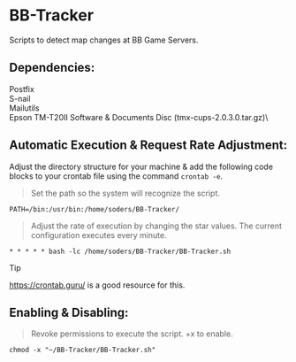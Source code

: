 # BB-Tracker
Scripts to detect map changes at BB Game Servers.

## Dependencies:
Postfix\
S-nail\
Mailutils\
Epson TM-T20II Software & Documents Disc (tmx-cups-2.0.3.0.tar.gz)\

## Automatic Execution & Request Rate Adjustment:
Adjust the directory structure for your machine & add the following code blocks to your crontab file using the command ```crontab -e```.

> Set the path so the system will recognize the script.
> 
```PATH=/bin:/usr/bin:/home/soders/BB-Tracker/```

> Adjust the rate of execution by changing the star values. The current configuration executes every minute.

```* * * * * bash -lc /home/soders/BB-Tracker/BB-Tracker.sh```

> [!TIP]
> https://crontab.guru/ is a good resource for this.

## Enabling & Disabling:
> Revoke permissions to execute the script. +x to enable.

```chmod -x "~/BB-Tracker/BB-Tracker.sh"```
